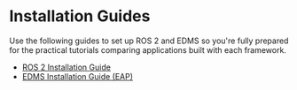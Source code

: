 # Installation Guides

Use the following guides to set up ROS 2 and EDMS so you're fully prepared for the practical tutorials comparing applications built with each framework.

- [ROS 2 Installation Guide](ROS2/README.md)
- [EDMS Installation Guide (EAP)](EDMS/README.md)
